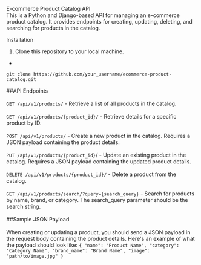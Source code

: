 E-commerce Product Catalog API<br>
This is a Python and Django-based API for managing an e-commerce product catalog. It provides endpoints for creating, updating, deleting, and searching for products in the catalog.

Installation
1. Clone this repository to your local machine.
*
`git clone https://github.com/your_username/ecommerce-product-catalog.git`<br>
 

##API Endpoints<br><br>
`GET /api/v1/products/` - Retrieve a list of all products in the catalog.<br><br>
`GET /api/v1/products/{product_id}/` - Retrieve details for a specific product by ID.<br><br>
`POST /api/v1/products/` - Create a new product in the catalog. Requires a JSON payload containing the product details.<br><br>
`PUT /api/v1/products/{product_id}`/ - Update an existing product in the catalog. Requires a JSON payload containing the updated product details.<br><br>
`DELETE /api/v1/products/{product_id}/` - Delete a product from the catalog.<br><br>
`GET /api/v1/products/search/?query={search_query}` - Search for products by name, brand, or category. The search_query parameter should be the search string.<br><br>
##Sample JSON Payload<br><br>
When creating or updating a product, you should send a JSON payload in the request body containing the product details. Here's an example of what the payload should look like:
`{
    "name": "Product Name",
    "category": "Category Name",
    "brand_name": "Brand Name",
    "image": "path/to/image.jpg"
}`
